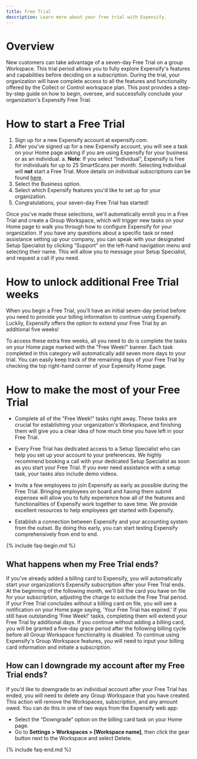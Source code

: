 ```yaml
---
title: Free Trial
description: Learn more about your free trial with Expensify.
---
```


# Overview
New customers can take advantage of a seven-day Free Trial on a group Workspace. This trial period allows you to fully explore Expensify's features and capabilities before deciding on a subscription. 
During the trial, your organization will have complete access to all the features and functionality offered by the Collect or Control workspace plan. This post provides a step-by-step guide on how to begin, oversee, and successfully conclude your organization's Expensify Free Trial.

# How to start a Free Trial 
1. Sign up for a new Expensify account at expensify.com. 
2. After you've signed up for a new Expensify account, you will see a task on your Home page asking if you are using Expensify for your business or as an individual. 
  a. **Note**: If you select “Individual”, Expensify is free for individuals for up to 25 SmartScans per month. Selecting Individual will **not** start a Free Trial. More details on individual subscriptions can be found [here](https://help.expensify.com/articles/expensify-classic/billing-and-subscriptions/Individual-Subscription).
3. Select the Business option.
4. Select which Expensify features you'd like to set up for your organization.
5. Congratulations, your seven-day Free Trial has started!

Once you've made these selections, we'll automatically enroll you in a Free Trial and create a Group Workspace, which will trigger new tasks on your Home page to walk you through how to configure Expensify for your organization. If you have any questions about a specific task or need assistance setting up your company, you can speak with your designated Setup Specialist by clicking “Support” on the left-hand navigation menu and selecting their name. This will allow you to message your Setup Specialist, and request a call if you need. 

# How to unlock additional Free Trial weeks 
When you begin a Free Trial, you'll have an initial seven-day period before you need to provide your billing information to continue using Expensify. Luckily, Expensify offers the option to extend your Free Trial by an additional five weeks!

To access these extra free weeks, all you need to do is complete the tasks on your Home page marked with the "Free Week!" banner. Each task completed in this category will automatically add seven more days to your trial. You can easily keep track of the remaining days of your Free Trial by checking the top right-hand corner of your Expensify Home page.

# How to make the most of your Free Trial 
- Complete all of the "Free Week!" tasks right away. These tasks are crucial for establishing your organization's Workspace, and finishing them will give you a clear idea of how much time you have left in your Free Trial. 

- Every Free Trial has dedicated access to a Setup Specialist who can help you set up your account to your preferences. We highly recommend booking a call with your dedicated Setup Specialist as soon as you start your Free Trial. If you ever need assistance with a setup task, your tasks also include demo videos.

- Invite a few employees to join Expensify as early as possible during the Free Trial. Bringing employees on board and having them submit expenses will allow you to fully experience how all of the features and functionalities of Expensify work together to save time. We provide excellent resources to help employees get started with Expensify.

- Establish a connection between Expensify and your accounting system from the outset. By doing this early, you can start testing Expensify comprehensively from end to end.

{% include faq-begin.md %}
## What happens when my Free Trial ends?
If you’ve already added a billing card to Expensify, you will automatically start your organization’s Expensify subscription after your Free Trial ends. At the beginning of the following month, we'll bill the card you have on file for your subscription, adjusting the charge to exclude the Free Trial period.
If your Free Trial concludes without a billing card on file, you will see a notification on your Home page saying, 'Your Free Trial has expired.' 
If you still have outstanding 'Free Week!' tasks, completing them will extend your Free Trial by additional days. 
If you continue without adding a billing card, you will be granted a five-day grace period after the following billing cycle before all Group Workspace functionality is disabled. To continue using Expensify's Group Workspace features, you will need to input your billing card information and initiate a subscription.

## How can I downgrade my account after my Free Trial ends?
If you’d like to downgrade to an individual account after your Free Trial has ended, you will need to delete any Group Workspace that you have created. This action will remove the Workspaces, subscription, and any amount owed. You can do this in one of two ways from the Expensify web app:
- Select the “Downgrade” option on the billing card task on your Home page.
- Go to **Settings > Workspaces > [Workspace name]**, then click the gear button next to the Workspace and select Delete.

{% include faq-end.md %}
